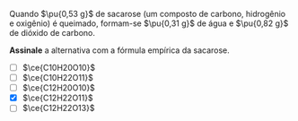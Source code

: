 Quando $\pu{0,53 g}$ de sacarose (um composto de carbono, hidrogênio e oxigênio) é queimado, formam-se $\pu{0,31 g}$ de água e $\pu{0,82 g}$ de dióxido de carbono.

**Assinale** a alternativa com a fórmula empírica da sacarose.

- [ ] $\ce{C10H20O10}$
- [ ] $\ce{C10H22O11}$
- [ ] $\ce{C12H20O10}$
- [x] $\ce{C12H22O11}$
- [ ] $\ce{C12H22O13}$

